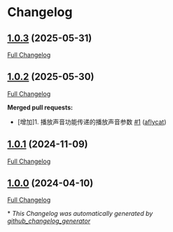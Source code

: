# Changelog

## [1.0.3](https://github.com/GameFrameX/com.gameframex.unity.sound/tree/1.0.3) (2025-05-31)

[Full Changelog](https://github.com/GameFrameX/com.gameframex.unity.sound/compare/1.0.2...1.0.3)

## [1.0.2](https://github.com/GameFrameX/com.gameframex.unity.sound/tree/1.0.2) (2025-05-30)

[Full Changelog](https://github.com/GameFrameX/com.gameframex.unity.sound/compare/1.0.1...1.0.2)

**Merged pull requests:**

- \[增加\]1. 播放声音功能传递的播放声音参数 [\#1](https://github.com/GameFrameX/com.gameframex.unity.sound/pull/1) ([aflycat](https://github.com/aflycat))

## [1.0.1](https://github.com/GameFrameX/com.gameframex.unity.sound/tree/1.0.1) (2024-11-09)

[Full Changelog](https://github.com/GameFrameX/com.gameframex.unity.sound/compare/1.0.0...1.0.1)

## [1.0.0](https://github.com/GameFrameX/com.gameframex.unity.sound/tree/1.0.0) (2024-04-10)

[Full Changelog](https://github.com/GameFrameX/com.gameframex.unity.sound/compare/29a5bc0adff0ef29f2f3be6ecc8234f802d966ed...1.0.0)



\* *This Changelog was automatically generated by [github_changelog_generator](https://github.com/github-changelog-generator/github-changelog-generator)*
